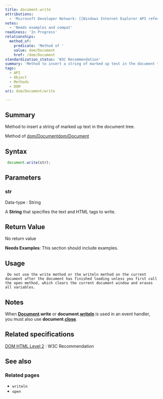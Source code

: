 ```yaml
---
title: document.write
attributions:
  - 'Microsoft Developer Network: [[Windows Internet Explorer API reference](http://msdn.microsoft.com/en-us/library/ie/hh828809%28v=vs.85%29.aspx) Article]'
notes:
  - 'Needs examples and compat'
readiness: 'In Progress'
relationships:
  method_of:
    predicate: 'Method of '
    value: dom/Document
    href: /dom/Document
standardization_status: 'W3C Recommendation'
summary: 'Method to insert a string of marked up text in the document tree.'
tags:
  - API
  - Object
  - Methods
  - DOM
uri: dom/Document/write

---
```

## Summary

Method to insert a string of marked up text in the document tree.

Method of [dom/Document](/dom/Document)[dom/Document](/dom/Document)

## Syntax

``` js
 document.write(str);
```

## Parameters

### str

 Data-type
:   String

 A **String** that specifies the text and HTML tags to write.

## Return Value

No return value

**Needs Examples**: This section should include examples.

## Usage

     Do not use the write method or the writeln method on the current document after the document has finished loading unless you first call the open method, which clears the current document window and erases all variables.

## Notes

When [**Document**](/dom/Document).**write** or **document**.[**writeln**](/dom/Document/writeln) is used in an event handler, you must also use **document**.[**close**](/dom/Document/close).

## Related specifications

[DOM HTML Level 2](http://www.w3.org/TR/DOM-Level-2-HTML/html.html#ID-75233634)
:   W3C Recommendation

## See also

### Related pages

-   `writeln`
-   `open`
